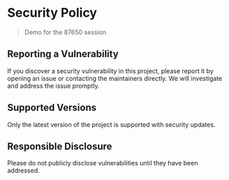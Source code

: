 # Security Policy

> Demo for the 87650 session

## Reporting a Vulnerability

If you discover a security vulnerability in this project, please report it by opening an issue or contacting the maintainers directly. We will investigate and address the issue promptly.

## Supported Versions

Only the latest version of the project is supported with security updates.

## Responsible Disclosure

Please do not publicly disclose vulnerabilities until they have been addressed.

